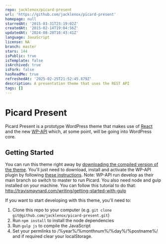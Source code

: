 ```yaml
---
repo: jacklenox/picard-present
url: 'https://github.com/jacklenox/picard-present'
homepage: null
starredAt: '2015-03-31T23:19:02Z'
createdAt: '2015-02-14T19:04:56Z'
updatedAt: '2024-08-28T18:43:41Z'
language: JavaScript
license: NA
branch: master
stars: 144
isPublic: true
isTemplate: false
isArchived: true
isFork: false
hasReadMe: true
refreshedAt: '2025-02-25T21:52:45.879Z'
description: A presentation theme that uses the REST API
tags: []
---
```


Picard Present
==============

Picard Present is a prototype WordPress theme that makes use of [React](http://facebook.github.io/react/) and the new [WP-API](http://wp-api.org/) which, at some point, will be going into WordPress core.

## Getting Started

You can run this theme right away by [downloading the compiled version of the theme](http://picardtheme.com/wp-content/uploads/2015/03/picard-present.zip). You'll just need to download, install and activate the WP-API plugin by following [these instructions](https://github.com/WP-API/WP-API/tree/master#installation).
Note: WP-API run develop as their main branch so switch to master to run Picard.
You also need node and gulp installed on your machine. You can follow this tutorial to do that: http://travismaynard.com/writing/getting-started-with-gulp

If you want to start developing with this theme, you'll need to:

1. Clone this repo to your computer (e.g. `git clone git@github.com/jacklenox/picard-present.git`)
1. Run `npm install` to install the node dependencies
1. Run `gulp js` to compile the JavaScript
1. Set your permlinks to /%year%/%monthnum%/%day%/%postname%/ and if required clear your localStorage.
